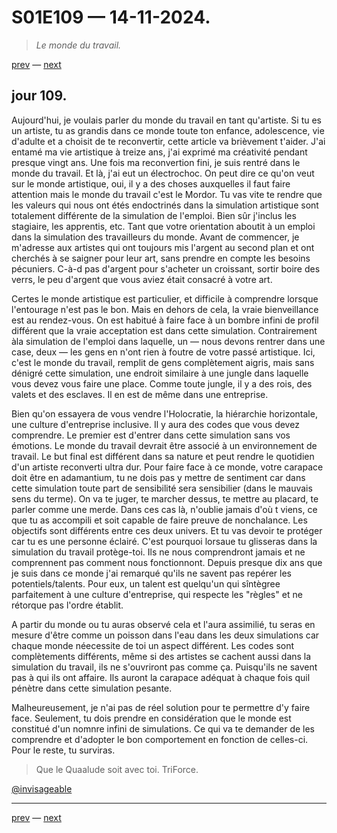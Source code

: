 # S01E109 — 14-11-2024.

> *Le monde du travail.*

[prev](S01E108-13-11-2024.md) — [next](S01E01-29-07-2024.md)     

## jour 109.

Aujourd'hui, je voulais parler du monde du travail en tant qu'artiste. Si tu es un artiste, tu as grandis dans ce monde toute ton enfance, adolescence, vie d'adulte et a choisit de te reconvertir, cette article va brièvement t'aider. J'ai entamé ma vie artistique à treize ans, j'ai exprimé ma créativité pendant presque vingt ans. Une fois ma reconvertion fini, je suis rentré dans le monde du travail. Et là, j'ai eut un électrochoc. On peut dire ce qu'on veut sur le monde artistique, oui, il y a des choses auxquelles il faut faire attention mais le monde du travail c'est le Mordor. Tu vas vite te rendre que les valeurs qui nous ont étés endoctrinés dans la simulation artistique sont totalement différente de la simulation de l'emploi. Bien sûr j'inclus les stagiaire, les apprentis, etc. Tant que votre orientation aboutit à un emploi dans la simulation des travailleurs du monde. Avant de commencer, je m'adresse aux artistes qui ont toujours mis l'argent au second plan et ont cherchés à se saigner pour leur art, sans prendre en compte les besoins pécuniers. C-à-d pas d'argent pour s'acheter un croissant, sortir boire des verrs, le peu d'argent que vous aviez était consacré à votre art. 

Certes le monde artistique est particulier, et difficile à comprendre lorsque l'entourage n'est pas le bon. Mais en dehors de cela, la vraie bienveillance est au rendez-vous. On est habitué à faire face à un bombre infini de profil différent que la vraie acceptation est dans cette simulation. Contrairement àla simulation de l'emploi dans laquelle, un — nous devons rentrer dans une case, deux — les gens en n'ont rien à foutre de votre passé artistique. Ici, c'est le monde du travail, remplit de gens complètement aigris, mais sans dénigré cette simulation, une endroit similaire à une jungle dans laquelle vous devez vous faire une place. Comme toute jungle, il y a des rois, des valets et des esclaves. Il en est de même dans une entreprise. 


Bien qu'on essayera de vous vendre l'Holocratie, la hiérarchie horizontale, une culture d'entreprise inclusive. Il y aura des codes que vous devez comprendre. Le premier est d'entrer dans cette simulation sans vos émotions. Le monde du travail devrait être associé à un environnement de travail. Le but final est différent dans sa nature et peut rendre le quotidien d'un artiste reconverti ultra dur. Pour faire face à ce monde, votre carapace doit être en adamantium, tu ne dois pas y mettre de sentiment car dans cette simulation toute part de sensibilité sera sensibilier (dans le mauvais sens du terme). On va te juger, te marcher dessus, te mettre au placard, te parler comme une merde. Dans ces cas là, n'oublie jamais d'où t viens, ce que tu as accompili et soit capable de faire preuve de nonchalance. Les objectifs sont différents entre ces deux univers. Et tu vas devoir te protéger car tu es une personne éclairé. C'est pourquoi lorsaue tu glisseras dans la simulation du travail protège-toi. Ils ne nous comprendront jamais et ne comprennent pas comment nous fonctionnont. Depuis presque dix ans que je suis dans ce monde j'ai remarqué qu'ils ne savent pas repérer les potentiels/talents. Pour eux, un talent est quelqu'un qui sîntègree parfaitement à une culture d'entreprise, qui respecte les "règles" et ne rétorque pas l'ordre établit.

A partir du monde ou tu auras observé cela et l'aura assimilié, tu seras en mesure d'être comme un poisson dans l'eau dans les deux simulations car chaque monde néecessite de toi un aspect différent. Les codes sont complètements différents, même si des artistes se cachent aussi dans la simulation du travail, ils ne s'ouvriront pas comme ça. Puisqu'ils ne savent pas à qui ils ont affaire. Ils auront la carapace adéquat à chaque fois quil pénètre dans cette simulation pesante.

Malheureusement, je n'ai pas de réel solution pour te permettre d'y faire face. Seulement, tu dois prendre en considération que le monde est constitué d'un nomnre infini de simulations. Ce qui va te demander de les comprendre et d'adopter le bon comportement en fonction de celles-ci. Pour le reste, tu surviras.

> Que le Quaalude soit avec toi. TriForce.

[@invisageable](https://twitter.com/invisageable)   

---

[prev](S01E108-13-11-2024.md) — [next](S01E01-29-07-2024.md)   